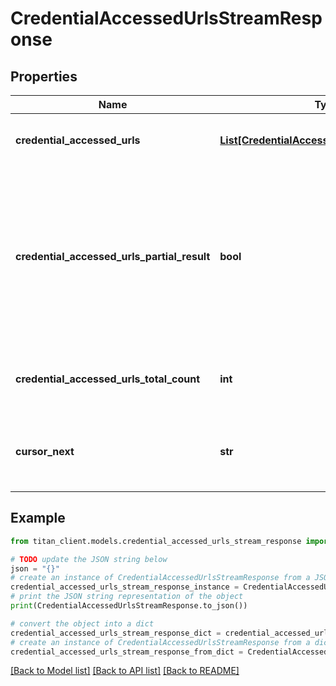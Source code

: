 # CredentialAccessedUrlsStreamResponse


## Properties

Name | Type | Description | Notes
------------ | ------------- | ------------- | -------------
**credential_accessed_urls** | [**List[CredentialAccessedUrlStreamSchema]**](CredentialAccessedUrlStreamSchema.md) | List of &#x60;Credential accessed urls&#x60;. | [optional] 
**credential_accessed_urls_partial_result** | **bool** | Indicates whether response contains partial result. It could be in case when request took too long and was terminated by timeout. | [optional] 
**credential_accessed_urls_total_count** | **int** | Total count of matched credential accessed urls. | 
**cursor_next** | **str** | Stream position identifier to continue scrolling from. | [optional] 

## Example

```python
from titan_client.models.credential_accessed_urls_stream_response import CredentialAccessedUrlsStreamResponse

# TODO update the JSON string below
json = "{}"
# create an instance of CredentialAccessedUrlsStreamResponse from a JSON string
credential_accessed_urls_stream_response_instance = CredentialAccessedUrlsStreamResponse.from_json(json)
# print the JSON string representation of the object
print(CredentialAccessedUrlsStreamResponse.to_json())

# convert the object into a dict
credential_accessed_urls_stream_response_dict = credential_accessed_urls_stream_response_instance.to_dict()
# create an instance of CredentialAccessedUrlsStreamResponse from a dict
credential_accessed_urls_stream_response_from_dict = CredentialAccessedUrlsStreamResponse.from_dict(credential_accessed_urls_stream_response_dict)
```
[[Back to Model list]](../README.md#documentation-for-models) [[Back to API list]](../README.md#documentation-for-api-endpoints) [[Back to README]](../README.md)


